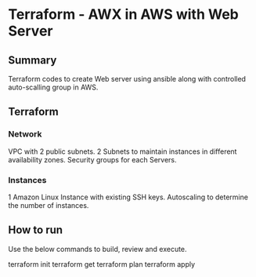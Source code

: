 # Terraform - AWX in AWS with Web Server

## Summary

Terraform codes to create Web server using ansible along with controlled auto-scalling group in AWS.

## Terraform

### Network
VPC with 2 public subnets.
2 Subnets to maintain instances in different availability zones.
Security groups for each Servers.

### Instances
1 Amazon Linux Instance with existing SSH keys. Autoscaling to determine the number of instances.

## How to run

Use the below commands to build, review and execute.

terraform init
terraform get
terraform plan
terraform apply
